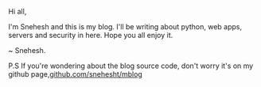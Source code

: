 Hi all, 

I'm Snehesh and this is my blog. I'll be writing about python, web apps, servers and security in here. Hope you all enjoy it. 

~ Snehesh.
<br/>

P.S If you're wondering about the blog source code, don't worry it's on my github page,[github.com/snehesht/mblog](https://github.com/snehesht/mblog)
